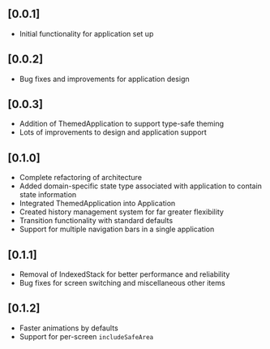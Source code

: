 ## [0.0.1]
- Initial functionality for application set up

## [0.0.2]
- Bug fixes and improvements for application design

## [0.0.3]
- Addition of ThemedApplication to support type-safe theming
- Lots of improvements to design and application support

## [0.1.0]
- Complete refactoring of architecture
- Added domain-specific state type associated with application to contain state information
- Integrated ThemedApplication into Application
- Created history management system for far greater flexibility
- Transition functionality with standard defaults
- Support for multiple navigation bars in a single application

## [0.1.1]
- Removal of IndexedStack for better performance and reliability
- Bug fixes for screen switching and miscellaneous other items

## [0.1.2]
- Faster animations by defaults
- Support for per-screen `includeSafeArea`